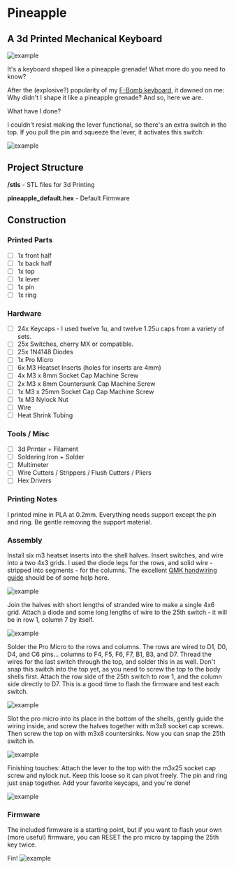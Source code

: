 # Pineapple
## A 3d Printed Mechanical Keyboard
![example](https://i.imgur.com/QSNU3y5.jpg)

It's a keyboard shaped like a pineapple grenade! What more do you need to know?

After the (explosive?) popularity of my [F-Bomb keyboard](https://github.com/dbostian/fbomb), it dawned on me: Why didn't I shape it like a pineapple grenade? And so, here we are.

What have I done?


I couldn't resist making the lever functional, so there's an extra switch in the top. If you pull the pin and squeeze the lever, it activates this switch:

![example](https://i.imgur.com/Q5l1pZU.jpg)


## Project Structure
**/stls** - STL files for 3d Printing

**pineapple_default.hex** - Default Firmware

## Construction

### Printed Parts
- [ ] 1x front half
- [ ] 1x back half
- [ ] 1x top
- [ ] 1x lever
- [ ] 1x pin
- [ ] 1x ring

### Hardware
- [ ] 24x Keycaps - I used twelve 1u, and twelve 1.25u caps from a variety of sets.
- [ ] 25x Switches, cherry MX or compatible.
- [ ] 25x 1N4148 Diodes
- [ ] 1x Pro Micro
- [ ] 6x M3 Heatset Inserts (holes for inserts are 4mm)
- [ ] 4x M3 x 8mm Socket Cap Machine Screw
- [ ] 2x M3 x 8mm Countersunk Cap Machine Screw
- [ ] 1x M3 x 25mm Socket Cap Cap Machine Screw
- [ ] 1x M3 Nylock Nut
- [ ] Wire
- [ ] Heat Shrink Tubing

### Tools / Misc
- [ ] 3d Printer + Filament
- [ ] Soldering Iron + Solder
- [ ] Multimeter
- [ ] Wire Cutters / Strippers / Flush Cutters / Pliers
- [ ] Hex Drivers

### Printing Notes
I printed mine in PLA at 0.2mm. Everything needs support except the pin and ring. Be gentle removing the support material.

### Assembly
Install six m3 heatset inserts into the shell halves. Insert switches, and wire into a two 4x3 grids. I used the diode legs for the rows, and solid wire - stripped into segments - for the columns. The excellent [QMK handwiring guide](https://beta.docs.qmk.fm/using-qmk/guides/keyboard-building/hand_wire) should be of some help here.

![example](https://i.imgur.com/aUI9oo0.jpg)

Join the halves with short lengths of stranded wire to make a single 4x6 grid. Attach a diode and some long lengths of wire to the 25th switch - it will be in row 1, column 7 by itself.

![example](https://i.imgur.com/SHfpmGW.jpg)

Solder the Pro Micro to the rows and columns.  The rows are wired to D1, D0, D4, and C6 pins... columns to F4, F5, F6, F7, B1, B3, and D7. Thread the wires for the last switch through the top, and solder this in as well. Don't snap this switch into the top yet, as you need to screw the top to the body shells first. Attach the row side of the 25th switch to row 1, and the column side directly to D7. This is a good time to flash the firmware and test each switch.

![example](https://i.imgur.com/jBpvN2m.jpg)

Slot the pro micro into its place in the bottom of the shells, gently guide the wiring inside, and screw the halves together with m3x8 socket cap screws. Then screw the top on with m3x8 countersinks. Now you can snap the 25th switch in.

![example](https://i.imgur.com/iU7rBnp.jpg)

Finishing touches: Attach the lever to the top with the m3x25 socket cap screw and nylock nut. Keep this loose so it can pivot freely. The pin and ring just snap together. Add your favorite keycaps, and you're done!

![example](https://i.imgur.com/CMQH5ZL.jpg)


### Firmware
The included firmware is a starting point, but if you want to flash your own (more useful) firmware, you can RESET the pro micro by tapping the 25th key twice.

Fin!
![example](https://i.imgur.com/ngPP8eN.jpg)
